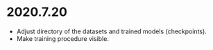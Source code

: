 # 2020.7.20

- Adjust directory  of the datasets and trained models (checkpoints).
- Make training procedure visible.
